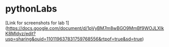 # pythonLabs
[Link for screenshots for lab 1] (https://docs.google.com/document/d/1pVyBM7m8wBGO9MmBf9WOJLXIkK8Mldyz/edit?usp=sharing&ouid=110119637831759768556&rtpof=true&sd=true) 
